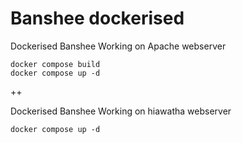 # Banshee dockerised


Dockerised Banshee Working on Apache webserver
```
docker compose build
docker compose up -d 
```
++

Dockerised Banshee Working on hiawatha webserver
```
docker compose up -d 
```
